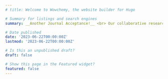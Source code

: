 ```yaml
---
# title: Welcome to Wowchemy, the website builder for Hugo

# Summary for listings and search engines
summary: __Another Journal Acceptance!__ <br> Our collaborative research work with McMaster University, done as part of our undergrad Capstone Project (Haustral Rhythmic Motor Patterns of the Human Large Bowel Revealed by Ultrasound), was accepted to _American Journal of Physiology-Gastrointestinal and Liver Physiology_!

# Date published
date: '2023-06-22T00:00:00Z'
lastmod: '2023-06-22T00:00:00Z'

# Is this an unpublished draft?
draft: false

# Show this page in the Featured widget?
featured: false
---
```

